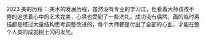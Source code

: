 2023 美的历程：
美术的发展历程，虽然没有专业的学习过，但看着大师孜孜不倦的追求着心中的艺术完美，心灵也受到了一些洗礼。成功没有偶然，画的临时素描都是经过大量结构思考调整改进的，每个大师都是付出了全部的心血，才能在整个人类的成就树上闪闪发光。


